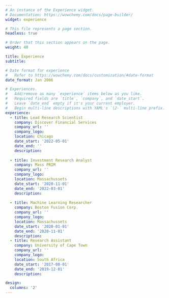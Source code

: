 ```yaml
---
# An instance of the Experience widget.
# Documentation: https://wowchemy.com/docs/page-builder/
widget: experience

# This file represents a page section.
headless: true

# Order that this section appears on the page.
weight: 40

title: Experience
subtitle:

# Date format for experience
#   Refer to https://wowchemy.com/docs/customization/#date-format
date_format: Jan 2006

# Experiences.
#   Add/remove as many `experience` items below as you like.
#   Required fields are `title`, `company`, and `date_start`.
#   Leave `date_end` empty if it's your current employer.
#   Begin multi-line descriptions with YAML's `|2-` multi-line prefix.
experience:
  - title: Lead Research Scientist
    company: Discover Financial Services
    company_url: ''
    company_logo:
    location: Chicago
    date_start: '2022-05-01'
    date_end: ''
    description:
        
  - title: Investment Research Analyst
    company: Mass PRIM
    company_url: ''
    company_logo:
    location: Massachussets
    date_start: '2020-11-01'
    date_end: '2022-03-01'
    description:
        
  - title: Machine Learning Researcher
    company: Boston Fusion Corp.
    company_url: ''
    company_logo:
    location: Massachussets
    date_start: '2020-01-01'
    date_end: '2020-11-01'
    description: 
  - title: Research Assistant
    company: University of Cape Town
    company_url: ''
    company_logo:
    location: South Africa
    date_start: '2017-08-01'
    date_end: '2019-12-01'
    description:

design:
  columns: '2'
---
```

